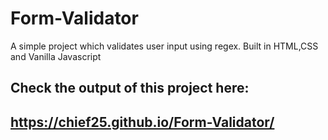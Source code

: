 # Form-Validator
A simple project which validates user input using regex. Built in HTML,CSS and Vanilla Javascript
## Check the output of this project here: 
## https://chief25.github.io/Form-Validator/

